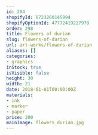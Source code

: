 ```yaml
---
id: 284
shopifyId: 8723260145994
shopifyOptionId: 47772419227978
order: 298
title: Flowers of durian
slug: flowers-of-durian
url: art-works/flowers-of-durian
aliases: []
categories:
- graphics
inStock: true
isVisible: false
height: 30
width: 21
date: 2018-01-01T00:00:00Z
materials:
- ink
- marker
- paper
price: 200
mainImage: flowers_durian.jpg
---
```

